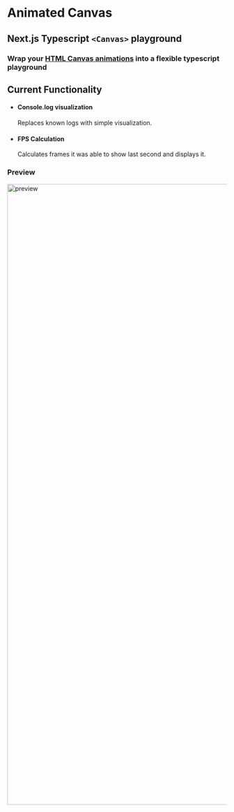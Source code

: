 # Animated Canvas

## Next.js Typescript `<Canvas>` playground

### Wrap your [HTML Canvas animations](https://developer.mozilla.org/en-US/docs/Web/API/Canvas_API/Tutorial/Basic_animations) into a flexible typescript playground

## Current Functionality

- #### Console.log visualization
  Replaces known logs with simple visualization.
- #### FPS Calculation
  Calculates frames it was able to show last second and displays it.

### Preview

<img width="1425" alt="preview" src="https://user-images.githubusercontent.com/25682681/235488381-f2852e0a-374e-4102-9023-b2a17561d3e0.png">
